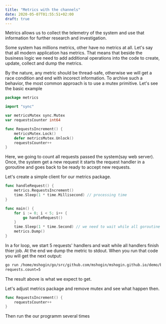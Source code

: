 ```yaml
---
title: "Metrics with the channels"
date: 2020-05-07T01:55:51+02:00
draft: true
---
```

Metrics allows us to collect the telemetry of the system
and use that information for further research and investigation.

Some system has millions metrics, other have no metrics at all.
Let's say that all modern application has metrics.
That means that beside the business logic
we need to add additional operations into the code to create, update, collect and dump the metrics.

By the nature, any metric should be thread-safe, otherwise we will get a race condition and end with incorect information.
To archive such a behavior, the most common approach is to use a mutex primitive. Let's see the basic example


```go
package metrics

import "sync"

var metricsMutex sync.Mutex
var requestsCounter int64

func RequestsIncrement() {
	metricsMutex.Lock()
	defer metricsMutex.Unlock()
	requestsCounter++
}
```


   
Here, we going to count all requests passed the system(say web server).
Once, the system get a new request
it starts the request handler in a goroutine and
goes back to be ready to accept new requests.

Let's create a simple client for our metrics package.

```go
func handleRequest() {
	metrics.RequestsIncrement()
	time.Sleep(1 * time.Millisecond) // processing time
}

func main() {
	for i := 0; i < 5; i++ {
		go handleRequest()
	}
	time.Sleep(1 * time.Second) // we need to wait while all goroutine finished
	metrics.Dump()
}
```

In a for loop, we start 5 requests' handlers and
wait while all handlers finish thier job.
At the end we dump the metric to stdout. When you run that code you will get the next output:

```bash
go run /home/mshogin/go/src/github.com/mshogin/mshogin.github.io/demo/blog_golang_metrics.go
requests.count=5
```

The result above is what we expect to get.

Let's adjust metrics package and remove mutex and see what happen then.

```go
func RequestsIncrement() {
	requestsCounter++
}
```

Then run the our programm several times

